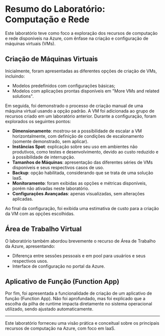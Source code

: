 # Resumo do Laboratório: Computação e Rede

Este laboratório teve como foco a exploração dos recursos de computação e rede disponíveis na Azure, com ênfase na criação e configuração de máquinas virtuais (VMs).

## Criação de Máquinas Virtuais

Inicialmente, foram apresentadas as diferentes opções de criação de VMs, incluindo:

- Modelos predefinidos com configurações básicas;
- Modelos com aplicações prontas disponíveis em "More VMs and related solutions".

Em seguida, foi demonstrado o processo de criação manual de uma máquina virtual usando a opção padrão. A VM foi adicionada ao grupo de recursos criado em um laboratório anterior. Durante a configuração, foram explorados os seguintes pontos:

- **Dimensionamento**: mostrou-se a possibilidade de escalar a VM horizontalmente, com definição de condições de escalonamento (somente demonstrado, sem aplicar).
- **Instâncias Spot**: explicação sobre seu uso em ambientes não produtivos, como testes e desenvolvimento, devido ao custo reduzido e à possibilidade de interrupção.
- **Tamanhos de Máquinas**: apresentação das diferentes séries de VMs disponíveis e seus respectivos casos de uso.
- **Backup**: opção habilitada, considerando que se trata de uma solução IaaS.
- **Monitoramento**: foram exibidas as opções e métricas disponíveis, porém não ativadas neste laboratório.
- **Configurações Avançadas**: apenas visualizadas, sem alterações aplicadas.

Ao final da configuração, foi exibida uma estimativa de custo para a criação da VM com as opções escolhidas.

## Área de Trabalho Virtual

O laboratório também abordou brevemente o recurso de Área de Trabalho da Azure, apresentando:

- Diferença entre sessões pessoais e em pool para usuários e seus respectivos usos.
- Interface de configuração no portal da Azure.

## Aplicativo de Função (Function App)

Por fim, foi apresentada a funcionalidade de criação de um aplicativo de função (Function App). Não foi aprofundado, mas foi explicado que a escolha da pilha de runtime impacta diretamente no sistema operacional utilizado, sendo ajustado automaticamente.

---

Este laboratório forneceu uma visão prática e conceitual sobre os principais recursos de computação na Azure, com foco em IaaS.
